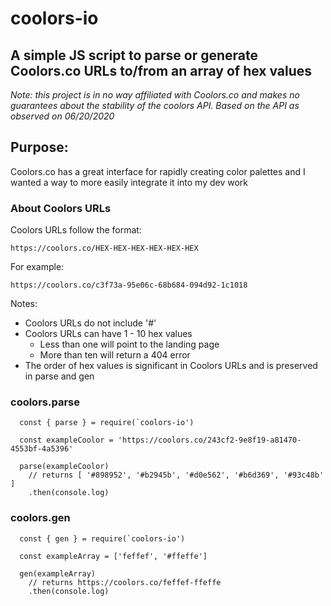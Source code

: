 # coolors-io

## A simple JS script to parse or generate Coolors.co URLs to/from an array of hex values

_Note: this project is in no way affiliated with Coolors.co and makes no guarantees about the stability of the coolors API. Based on the API as observed on 06/20/2020_

## Purpose:

Coolors.co has a great interface for rapidly creating color palettes and I wanted a way to more easily integrate it into my dev work

### About Coolors URLs

Coolors URLs follow the format:

```
https://coolors.co/HEX-HEX-HEX-HEX-HEX-HEX
```

For example:

```
https://coolors.co/c3f73a-95e06c-68b684-094d92-1c1018
```

Notes:

- Coolors URLs do not include '#'
- Coolors URLs can have 1 - 10 hex values
  - Less than one will point to the landing page
  - More than ten will return a 404 error
- The order of hex values is significant in Coolors URLs and is preserved in parse and gen

### coolors.parse

```
  const { parse } = require(`coolors-io')

  const exampleCoolor = 'https://coolors.co/243cf2-9e8f19-a81470-4553bf-4a5396'

  parse(exampleCoolor)
    // returns [ '#898952', '#b2945b', '#d0e562', '#b6d369', '#93c48b' ]
    .then(console.log)
```

### coolors.gen

```
  const { gen } = require(`coolors-io')

  const exampleArray = ['feffef', '#ffeffe']

  gen(exampleArray)
    // returns https://coolors.co/feffef-ffeffe
    .then(console.log)
```
